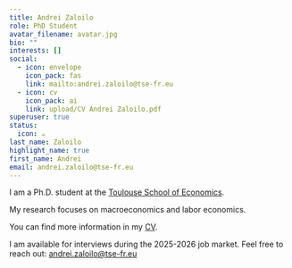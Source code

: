 ```yaml
---
title: Andrei Zaloilo
role: PhD Student
avatar_filename: avatar.jpg
bio: ""
interests: []
social:
  - icon: envelope
    icon_pack: fas
    link: mailto:andrei.zaloilo@tse-fr.eu
  - icon: cv
    icon_pack: ai
    link: upload/CV Andrei Zaloilo.pdf
superuser: true
status:
  icon: ☕️
last_name: Zaloilo
highlight_name: true
first_name: Andrei
email: andrei.zaloilo@tse-fr.eu
---
```

<!--StartFragment-->

I am a Ph.D. student at the [Toulouse School of Economics](https://www.tse-fr.eu).

My research focuses on macroeconomics and labor economics.

You can find more information in my [CV](https://github.com/zalandru/website-starter-hugo-academic/blob/main/static/upload/CV%20Andrei%20Zaloilo.pdf).

I am available for interviews during the 2025-2026 job market.
Feel free to reach out: [andrei.zaloilo@tse-fr.eu](mailto:andrei.zaloilo@tse-fr.eu)
<!--EndFragment-->
